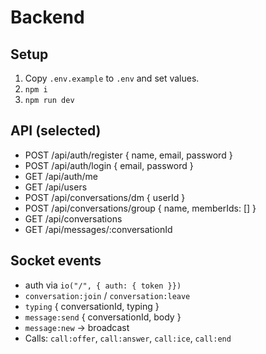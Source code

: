 # Backend

## Setup
1. Copy `.env.example` to `.env` and set values.
2. `npm i`
3. `npm run dev`

## API (selected)
- POST /api/auth/register { name, email, password }
- POST /api/auth/login { email, password }
- GET  /api/auth/me
- GET  /api/users
- POST /api/conversations/dm { userId }
- POST /api/conversations/group { name, memberIds: [] }
- GET  /api/conversations
- GET  /api/messages/:conversationId

## Socket events
- auth via `io("/", { auth: { token }})`
- `conversation:join` / `conversation:leave`
- `typing` { conversationId, typing }
- `message:send` { conversationId, body }
- `message:new` -> broadcast
- Calls: `call:offer`, `call:answer`, `call:ice`, `call:end`
